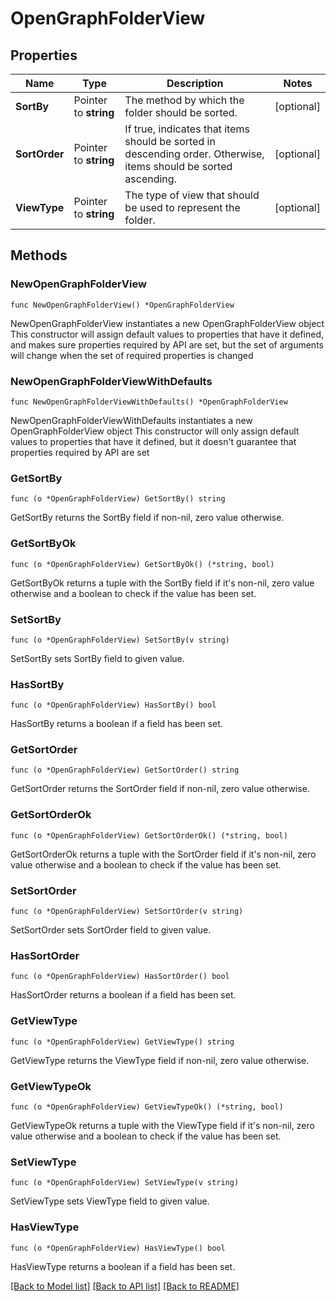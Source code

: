 # OpenGraphFolderView

## Properties

Name | Type | Description | Notes
------------ | ------------- | ------------- | -------------
**SortBy** | Pointer to **string** | The method by which the folder should be sorted. | [optional] 
**SortOrder** | Pointer to **string** | If true, indicates that items should be sorted in descending order. Otherwise, items should be sorted ascending. | [optional] 
**ViewType** | Pointer to **string** | The type of view that should be used to represent the folder. | [optional] 

## Methods

### NewOpenGraphFolderView

`func NewOpenGraphFolderView() *OpenGraphFolderView`

NewOpenGraphFolderView instantiates a new OpenGraphFolderView object
This constructor will assign default values to properties that have it defined,
and makes sure properties required by API are set, but the set of arguments
will change when the set of required properties is changed

### NewOpenGraphFolderViewWithDefaults

`func NewOpenGraphFolderViewWithDefaults() *OpenGraphFolderView`

NewOpenGraphFolderViewWithDefaults instantiates a new OpenGraphFolderView object
This constructor will only assign default values to properties that have it defined,
but it doesn't guarantee that properties required by API are set

### GetSortBy

`func (o *OpenGraphFolderView) GetSortBy() string`

GetSortBy returns the SortBy field if non-nil, zero value otherwise.

### GetSortByOk

`func (o *OpenGraphFolderView) GetSortByOk() (*string, bool)`

GetSortByOk returns a tuple with the SortBy field if it's non-nil, zero value otherwise
and a boolean to check if the value has been set.

### SetSortBy

`func (o *OpenGraphFolderView) SetSortBy(v string)`

SetSortBy sets SortBy field to given value.

### HasSortBy

`func (o *OpenGraphFolderView) HasSortBy() bool`

HasSortBy returns a boolean if a field has been set.

### GetSortOrder

`func (o *OpenGraphFolderView) GetSortOrder() string`

GetSortOrder returns the SortOrder field if non-nil, zero value otherwise.

### GetSortOrderOk

`func (o *OpenGraphFolderView) GetSortOrderOk() (*string, bool)`

GetSortOrderOk returns a tuple with the SortOrder field if it's non-nil, zero value otherwise
and a boolean to check if the value has been set.

### SetSortOrder

`func (o *OpenGraphFolderView) SetSortOrder(v string)`

SetSortOrder sets SortOrder field to given value.

### HasSortOrder

`func (o *OpenGraphFolderView) HasSortOrder() bool`

HasSortOrder returns a boolean if a field has been set.

### GetViewType

`func (o *OpenGraphFolderView) GetViewType() string`

GetViewType returns the ViewType field if non-nil, zero value otherwise.

### GetViewTypeOk

`func (o *OpenGraphFolderView) GetViewTypeOk() (*string, bool)`

GetViewTypeOk returns a tuple with the ViewType field if it's non-nil, zero value otherwise
and a boolean to check if the value has been set.

### SetViewType

`func (o *OpenGraphFolderView) SetViewType(v string)`

SetViewType sets ViewType field to given value.

### HasViewType

`func (o *OpenGraphFolderView) HasViewType() bool`

HasViewType returns a boolean if a field has been set.


[[Back to Model list]](../README.md#documentation-for-models) [[Back to API list]](../README.md#documentation-for-api-endpoints) [[Back to README]](../README.md)


